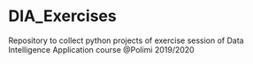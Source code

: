 # DIA_Exercises
Repository to collect python projects of exercise session of Data Intelligence Application course @Polimi 2019/2020
